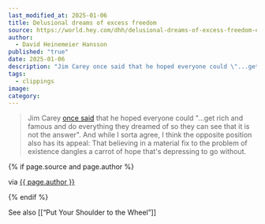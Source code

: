 ```yaml
---
last_modified_at: 2025-01-06
title: Delusional dreams of excess freedom
source: https://world.hey.com/dhh/delusional-dreams-of-excess-freedom-e7507662
author:
  - David Heinemeier Hansson
published: "true"
date: 2025-01-06
description: "Jim Carey once said that he hoped everyone could \"...get rich and famous and do everything they dreamed of so they can see that it is not the answer\". And while I sorta agree, I think the opposite position also has its appeal: That believing in a material fix to the problem of existence dangles a carrot of hope that's depressing to go ..."
tags:
  - clippings
image: 
category:
---
```

> Jim Carey [once said](https://www.goodreads.com/quotes/1151805-i-think-everybody-should-get-rich-and-famous-and-do) that he hoped everyone could "...get rich and famous and do everything they dreamed of so they can see that it is not the answer". And while I sorta agree, I think the opposite position also has its appeal: That believing in a material fix to the problem of existence dangles a carrot of hope that's depressing to go without.

{% if page.source and page.author %}
  <p>via <a href="{{ page.source }}">{{ page.author }}</a></p>
{% endif %}

See also [[“Put Your Shoulder to the Wheel”]]